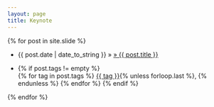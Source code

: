 ```yaml
---
layout: page
title: Keynote
---
```


<div class="home-posts">
  {% for post in site.slide %}
  <ul class="home">
    <li class="home"><a href="{{ post.link }}"></a> {{ post.date | date_to_string }} &raquo; <a href="{{ post.url }}">&raquo; {{ post.title }}   </a></li>
	  <li class="home">
	    <p class="home-tags"> 
	      {% if post.tags != empty %}<br/><i class="fa fa-tags"></i>
	        {% for tag in post.tags %}
	          <a href="{{ '-ref' | prepend: tag | replace: ' ','-' | prepend: 'tags/#' | prepend: site.baseurl }}">{{ tag }}</a>{% unless forloop.last %}, {% endunless %}
	        {% endfor %}
	      {% endif %}
	    </p>
	  </li>
  </ul>
  {% endfor %}
</div>